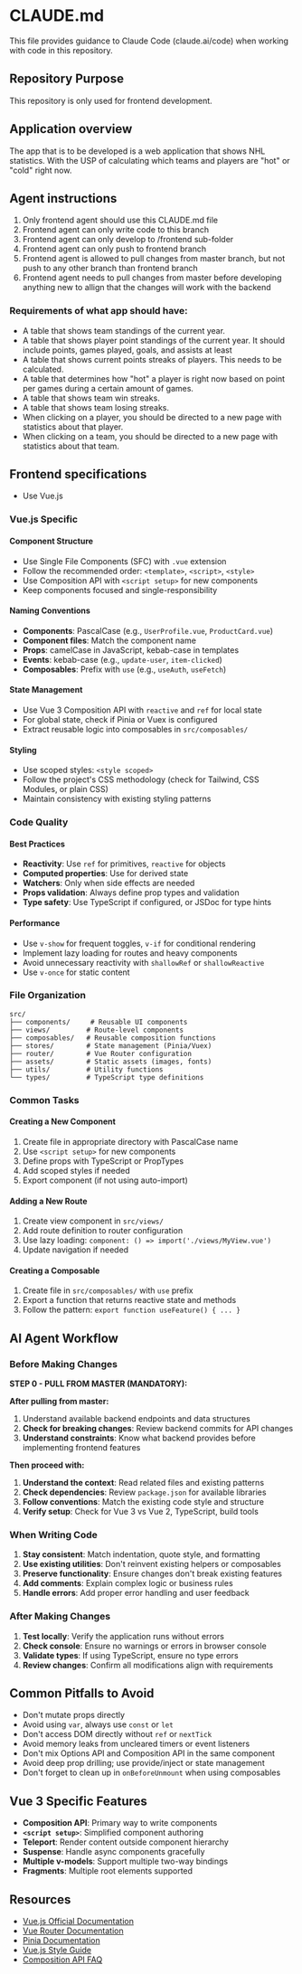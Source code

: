 # CLAUDE.md

This file provides guidance to Claude Code (claude.ai/code) when working with code in this repository.

## Repository Purpose

This repository is only used for frontend development.

## Application overview
The app that is to be developed is a web application that shows NHL statistics. With the USP of calculating which teams and players are "hot" or "cold" right now. 

## Agent instructions
1. Only frontend agent should use this CLAUDE.md file
2. Frontend agent can only write code to this branch
3. Frontend agent can only develop to /frontend sub-folder
4. Frontend agent can only push to frontend branch
5. Frontend agent is allowed to pull changes from master branch, but not push to any other branch than frontend branch
6. Frontend agent needs to pull changes from master before developing anything new to allign that the changes will work with the backend

### Requirements of what app should have:
- A table that shows team standings of the current year. 
- A table that shows player point standings of the current year. It should include points, games played, goals, and assists at least
- A table that shows current points streaks of players. This needs to be calculated. 
- A table that determines how "hot" a player is right now based on point per games during a certain amount of games.
- A table that shows team win streaks. 
- A table that shows team losing streaks. 
- When clicking on a player, you should be directed to a new page with statistics about that player. 
- When clicking on a team, you should be directed to a new page with statistics about that team. 

## Frontend specifications
- Use Vue.js

### Vue.js Specific

#### Component Structure
- Use Single File Components (SFC) with `.vue` extension
- Follow the recommended order: `<template>`, `<script>`, `<style>`
- Use Composition API with `<script setup>` for new components
- Keep components focused and single-responsibility

#### Naming Conventions
- **Components**: PascalCase (e.g., `UserProfile.vue`, `ProductCard.vue`)
- **Component files**: Match the component name
- **Props**: camelCase in JavaScript, kebab-case in templates
- **Events**: kebab-case (e.g., `update-user`, `item-clicked`)
- **Composables**: Prefix with `use` (e.g., `useAuth`, `useFetch`)

#### State Management
- Use Vue 3 Composition API with `reactive` and `ref` for local state
- For global state, check if Pinia or Vuex is configured
- Extract reusable logic into composables in `src/composables/`

#### Styling
- Use scoped styles: `<style scoped>`
- Follow the project's CSS methodology (check for Tailwind, CSS Modules, or plain CSS)
- Maintain consistency with existing styling patterns

### Code Quality

#### Best Practices
- **Reactivity**: Use `ref` for primitives, `reactive` for objects
- **Computed properties**: Use for derived state
- **Watchers**: Only when side effects are needed
- **Props validation**: Always define prop types and validation
- **Type safety**: Use TypeScript if configured, or JSDoc for type hints

#### Performance
- Use `v-show` for frequent toggles, `v-if` for conditional rendering
- Implement lazy loading for routes and heavy components
- Avoid unnecessary reactivity with `shallowRef` or `shallowReactive`
- Use `v-once` for static content

### File Organization

```
src/
├── components/     # Reusable UI components
├── views/         # Route-level components
├── composables/   # Reusable composition functions
├── stores/        # State management (Pinia/Vuex)
├── router/        # Vue Router configuration
├── assets/        # Static assets (images, fonts)
├── utils/         # Utility functions
└── types/         # TypeScript type definitions
```

### Common Tasks

#### Creating a New Component
1. Create file in appropriate directory with PascalCase name
2. Use `<script setup>` for new components
3. Define props with TypeScript or PropTypes
4. Add scoped styles if needed
5. Export component (if not using auto-import)

#### Adding a New Route
1. Create view component in `src/views/`
2. Add route definition to router configuration
3. Use lazy loading: `component: () => import('./views/MyView.vue')`
4. Update navigation if needed

#### Creating a Composable
1. Create file in `src/composables/` with `use` prefix
2. Export a function that returns reactive state and methods
3. Follow the pattern: `export function useFeature() { ... }`

## AI Agent Workflow

### Before Making Changes

**STEP 0 - PULL FROM MASTER (MANDATORY):**

**After pulling from master:**
1. Understand available backend endpoints and data structures
2. **Check for breaking changes**: Review backend commits for API changes
3. **Understand constraints**: Know what backend provides before implementing frontend features

**Then proceed with:**
1. **Understand the context**: Read related files and existing patterns
2. **Check dependencies**: Review `package.json` for available libraries
3. **Follow conventions**: Match the existing code style and structure
4. **Verify setup**: Check for Vue 3 vs Vue 2, TypeScript, build tools

### When Writing Code

1. **Stay consistent**: Match indentation, quote style, and formatting
2. **Use existing utilities**: Don't reinvent existing helpers or composables
3. **Preserve functionality**: Ensure changes don't break existing features
4. **Add comments**: Explain complex logic or business rules
5. **Handle errors**: Add proper error handling and user feedback

### After Making Changes

1. **Test locally**: Verify the application runs without errors
2. **Check console**: Ensure no warnings or errors in browser console
3. **Validate types**: If using TypeScript, ensure no type errors
4. **Review changes**: Confirm all modifications align with requirements

## Common Pitfalls to Avoid

- Don't mutate props directly
- Avoid using `var`, always use `const` or `let`
- Don't access DOM directly without `ref` or `nextTick`
- Avoid memory leaks from uncleared timers or event listeners
- Don't mix Options API and Composition API in the same component
- Avoid deep prop drilling; use provide/inject or state management
- Don't forget to clean up in `onBeforeUnmount` when using composables

## Vue 3 Specific Features

- **Composition API**: Primary way to write components
- **`<script setup>`**: Simplified component authoring
- **Teleport**: Render content outside component hierarchy
- **Suspense**: Handle async components gracefully
- **Multiple v-models**: Support multiple two-way bindings
- **Fragments**: Multiple root elements supported

## Resources

- [Vue.js Official Documentation](https://vuejs.org/)
- [Vue Router Documentation](https://router.vuejs.org/)
- [Pinia Documentation](https://pinia.vuejs.org/)
- [Vue.js Style Guide](https://vuejs.org/style-guide/)
- [Composition API FAQ](https://vuejs.org/guide/extras/composition-api-faq.html)
